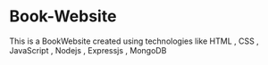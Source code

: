 # Book-Website
This is a BookWebsite created using  technologies like HTML , CSS , JavaScript , Nodejs , Expressjs , MongoDB
